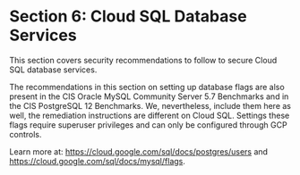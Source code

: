 # Section 6: Cloud SQL Database Services

This section covers security recommendations to follow to secure Cloud SQL database services.  

The recommendations in this section on setting up database flags are also present in the CIS Oracle MySQL Community Server 5.7 Benchmarks and in the CIS PostgreSQL 12 Benchmarks. We, nevertheless, include them here as well, the remediation instructions are different on Cloud SQL. Settings these flags require superuser privileges and can only be configured through GCP controls.  

Learn more at: https://cloud.google.com/sql/docs/postgres/users and https://cloud.google.com/sql/docs/mysql/flags.